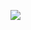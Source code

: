 ![](https://rust84-github-readme-stats.vercel.app/api?username=rust84&show_icons=true&theme=tokyonight&count_private=true&hide=stars)
